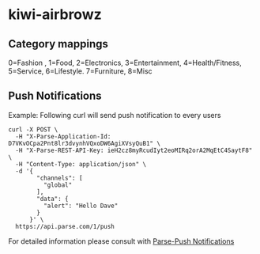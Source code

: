 # kiwi-airbrowz

## Category mappings
0=Fashion , 1=Food, 2=Electronics, 3=Entertainment, 4=Health/Fitness, 5=Service, 6=Lifestyle. 7=Furniture, 8=Misc

## Push Notifications
Example: Following curl will send push notification to every users

```
curl -X POST \
  -H "X-Parse-Application-Id: D7VKvOCpa2Pnt8lr3dvynhVQxoDW6AgiXVsyQuB1" \
  -H "X-Parse-REST-API-Key: ieH2cz8myRcudIyt2eoMIRq2orA2MqEtC4SaytF8" \
  -H "Content-Type: application/json" \
  -d '{
        "channels": [
          "global"
        ],
        "data": {
          "alert": "Hello Dave"
        }
      }' \
  https://api.parse.com/1/push
```

For detailed information please consult with [Parse-Push Notifications](https://parse.com/docs/rest/guide#push-notifications)
